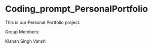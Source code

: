 # Coding_prompt_PersonalPortfolio

This is our Personal Portfolio project.

Group Members:

Kishan Singh
Vansh
